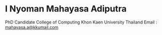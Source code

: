 # I Nyoman Mahayasa Adiputra
PhD Candidate
College of Computing
Khon Kaen University
Thailand
Email : mahayasa.a@kkumail.com
